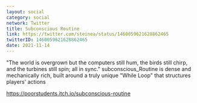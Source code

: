 ```yaml
---
layout: social
category: social
network: Twitter
title: Subconscious Routine
link: https://twitter.com/steinea/status/1460059621628862465
twitterID: 1460059621628862465
date: 2021-11-14
---
```


"The world is overgrown but the computers still hum, the birds still chirp, and the turbines still spin; all in sync." subconscious_Routine is dense and mechanically rich, built around a truly unique "While Loop" that structures players' actions

<https://poorstudents.itch.io/subconscious-routine>
